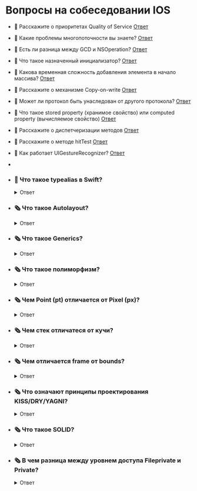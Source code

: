# Вопросы на собеседовании IOS



- 🔖 Расскажите о приоритетах Quality of Service  <a href="https://github.com/MrCronkite/basicSwift/blob/main/Questions/Questions/1.swift">Ответ</a>
- 🔖 Какие проблемы многопоточности вы знаете?  <a href="https://github.com/MrCronkite/basicSwift/blob/main/Questions/Questions/2.swift">Ответ</a>
- 🔖 Есть ли разница между GCD и NSOperation?  <a href="https://github.com/MrCronkite/basicSwift/blob/main/Questions/Questions/3.swift">Ответ</a>
- 🔖 Что такое назначенный инициализатор?  <a href="https://github.com/MrCronkite/basicSwift/blob/main/Questions/Questions/4.swift">Ответ</a>
- 🔖 Какова временная сложность добавления элемента в начало массива? <a href="https://github.com/MrCronkite/basicSwift/blob/main/Questions/Questions/5.swift">Ответ</a>
- 🔖 Расскажите о механизме Copy-on-write <a href="https://github.com/MrCronkite/basicSwift/blob/main/Questions/Questions/6.swift">Ответ</a>
- 🔖 Может ли протокол быть унаследован от другого протокола? <a href="https://github.com/MrCronkite/basicSwift/blob/main/Questions/Questions/7.swift">Ответ</a>
- 🔖 Что такое stored property (хранимое свойство) или computed property (вычисляемое свойство) <a href="https://github.com/MrCronkite/basicSwift/blob/main/Questions/Questions/8.swift">Ответ</a>
- 🔖 Расскажите о диспетчеризации методов <a href="https://github.com/MrCronkite/basicSwift/blob/main/Questions/Questions/9.swift">Ответ</a>
- 🔖 Расскажите о методе hitTest <a href="https://github.com/MrCronkite/basicSwift/blob/main/Questions/Questions/10.swift">Ответ</a>
- 🔖 Как работает UIGestureRecognizer? <a href="https://github.com/MrCronkite/basicSwift/blob/main/Questions/Questions/11.swift">Ответ</a>
- 
- ### 🔖 Что такое typealias в Swift?
     <details> <summary>  Ответ </summary>
      
       typealias является псевдонимом для существующего типа данных. 
       Рассмотрим пример:

    ```Swift
      typealias Dollar = Double

      let totalCosts: Dollar = 12.2
    ```

- ### 🗞️ Что такое Autolayout? 
     <details> <summary>  Ответ </summary>

      Autolayout помогает создавать динамические пользовательские интерфейсы, масштабируемые
      и адаптированные к каждому размеру и ориентации устройств. Autolayout вычисляет размер
      и положение view в иерархии view на основе ограничений (constraints).

  <p>Дополнительное чтение: <a href="https://developer.apple.com/library/archive/documentation/UserExperience/Conceptual/AutolayoutPG/index.html">Understanding Auto Layout</a></p>

- ### 🗞️ Что такое Generics?
     <details> <summary>  Ответ </summary>
          
      Generics или дженерики — универсальные шаблоны, которые разрешают создавать универсальные функции и типы.
      Работают с каждым типом в соответствии с требованиями, которые определяет разработчик.
 
      Главная особенность — пишется один код, который не дублируется для использования с другими типами.
      Вероятнее, каждый читатель уже использовал дженерики, даже если этого и не знал: коллекции в Swift,
      например, Array, Set и Dictionary — универсальные шаблоны.
      Вы ведь можете создать массив с типом String или Int. Говоря о дженериках, в пример приводят функцию, к
      оторая меняет значения двух переменных местами.
      Поддержим традицию и рассмотрим аналогичный пример:
   ```Swift
     //Функция swapValues, используя сквозные параметры, меняет местами значения переменных a и b.
      func swapValues(_ a: inout Int, _ b: inout Int) {
            let tmpA = a
            a = b
            b = tmpA
      }

     //Давайте запустим код:
      var aInt = 5
      var bInt = 10

      swapValues(&aInt, &bInt)

      print("aInt: \(aInt), bInt: \(bInt)") // aInt: 10, bInt: 5

      func swapAnyValues(_ a: inout T, _ b: inout T) {
            let tmpA = a
            a = b
            b = tmpA
      }
      var aDouble = 5.0
      var bDouble = 10.0
      swapAnyValues(&aDouble, &bDouble)

      print("aDouble: \(aDouble), bDouble: \(bDouble)") // aDouble: 10.0, bDouble: 5.0

      var aInt = 5
      var bInt = 10
      swapAnyValues(&aInt, &bInt)

      print("aInt: \(aInt), bInt: \(bInt)") // aInt: 10, bInt: 5

     //Как видим, функция swapAnyValues теперь используется как с Int, так и с Double или String значениями.
  ```

- ### 🗞️ Что такое полиморфизм? 
     <details> <summary>  Ответ </summary>
      
      По личному опыту при ответе на такой вопрос собеседования 
      сотрудники компании чаще просят перечислить главные принципы ООП, 
      но иногда спрашивают сами определения. 
      
      Полиморфизм — это способность объекта использовать методы производного класса, 
      который не существует на момент создания базового
  
- ### 🗞️ Чем Point (pt) отличается от Pixel (px)? 
     <details> <summary>  Ответ </summary>
       
      Pixel — точка на экране, а Point — плотность точки на экране. 
   <p>Дополнительное чтение: <a href="https://www.objc.io/issues/3-views/moving-pixels-onto-the-screen/">Getting Pixels onto the Screen</a></p>
 
- ### 🗞️ Чем стек отличатеся от кучи? 
     <details> <summary>  Ответ </summary>
     
      Экземпляры ссылочного типа, такие как функции или классы, хранятся в управляемой 
      динамической памяти — куче (heap), в то время как экземпляры типа значения, такие 
      как структура или массив расположены в области памяти, которая называется стеком (stack). 
      
      В случае если экземпляр типа значения является частью экземпляра ссылочного типа, 
      то значение сохраняется в куче вместе с экземпляром ссылочного типа. 
      
      Пример: структура сама по себе хранится в стеке, но если эта структура расположена в классе, 
      то поскольку класс хранится в куче, то и структура сохраняется в куче.

  <p>Дополнительное чтение: <a href="https://ios-interview.ru/value-and-reference-type/">Value Type и Reference Type или чем стек отличается от кучи?</a></p>
      
- ### 🗞️ Чем отличается frame от bounds? 
     <details> <summary>  Ответ </summary>
     
      Frame — задается относительно собственного superview, 
      Bounds — относительно собственной координатной системы.
      
  ```Swift
    let view = UIView() 
    view.frame = CGRect(x: 0, y: 0, width: 50, height: 50)
      
    print(view.frame) // (0.0, 0.0, 50.0, 50.0) 
    print(view.bounds) // (0.0, 0.0, 50.0, 50.0)
  ```
   <p>Дополнительное чтение: <a href="https://programmingwithswift.com/difference-between-frame-and-bounds-in-swift/#:~:text=TLDR%3A%20Bounds%20refers%20to%20the,the%20views%20parent%20coordinate%20system.">Difference between Frame and Bounds in Swift</a></p>

- ### 🗞️ Что означают принципы проектирования KISS/DRY/YAGNI? 
     <details> <summary>  Ответ </summary>
           
      KISS — не усложняй. Принцип KISS утверждает, что большинство систем работают лучше без усложнений. 
      Поэтому в области проектирования, простота относится, в том числе к главной цели разработчика и
      выражается в составлении программ без лишних сложностей. 
      
      DRY — не повторяй себя. Принцип DRY формулируется как: «Каждая часть знания должна иметь единственное, 
      непротиворечивое и авторитетное представление в рамках системы».
      
      YAGNI — вам это не понадобится. YAGNI — процесс и принцип проектирования ПО, к главной цели которого относится: 
      - Отказ от избыточной функциональности; 
      - Отказ добавления функциональности, в которой нет надобности.

- ### 🗞️ Что такое SOLID? 
     <details> <summary> Ответ </summary>
     
      SOLID состоит из пяти принципов проектирования (по одному на каждую букву), которые направлены на то, 
      чтобы сделать код понятным, гибким и удобным для сопровождения. 
      
      S (The Single Responsibly Principle) – принцип единственной ответственности. У каждого класса только 
            одна обязанность. 
      O (The Open Closed Principle) – принцип открытости или закрытости. Класс открыт для расширения, 
            но закрыт для модификации. 
      L (The Liskov Substitution Principle) – принцип подстановки Барбары Лисков. Дочерний класс не 
            нарушает определения типов родительского класса. 
      I (The interface Segregation Principle) – принцип разделения интерфейса. Разделяя интерфейс, 
            разработчик решает проблему с одним толстым интерфейсом. 
      D (The dependency Inversion Principle) – принцип инверсии зависимостей. Слои высокого уровня 
            в приложении, такие как контроллер представления, не должны напрямую зависеть от вещей низкого 
      уровня, таких как сетевой компонент. Вместо этого, он зависит от абстракции этого компонента.
  <p> Дополнительное чтение: <a href="https://betterprogramming.pub/an-ios-engineers-perspective-on-solid-principles-bf46ddc25d47">An iOS Engineer’s Perspective on SOLID Principles</a> </p>
 
 - ### 🗞️ В чем разница между уровнем доступа Fileprivate и Private?
      <details> <summary> Ответ </summary>
      
       На текущий момент существует пять уровней доступа: Open, Public, Internal, Fileprivate и Private. 
       Путаница возникает с первыми и последними двумя доступами. Рассмотрим последние два уровня: 
      
       Fileprivate — на этом уровне расположен доступ к элементам данных и функциям текущего файла. 
            Используется для скрытия реализации, требуемой только в текущем исходном файле. 
       Private — самый низкий уровень доступа. Ограничивает использование сущности, которая 
            включается декларацией или расширением в текущем файле. При этом доступ в подклассах 
       или в других файлах отсутствует. 
       Private — разрешить доступ к членам данных и функциям в рамках их объявления или расширения 
            в текущем файле.  
       Fileprivate — разрешить доступ к членам данных и функциям в одном и том же исходном файле 
            или в подклассе, или расширении.
     <p> Дополнительное чтение: <a href="https://ios-interview.ru/access-control/">Уровни доступа в Swift</a> </p>
